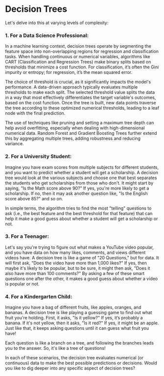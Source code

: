 # Decision Trees

Let's delve into this at varying levels of complexity:

### 1. For a Data Science Professional:

In a machine learning context, decision trees operate by segmenting the feature space into non-overlapping regions for regression and classification tasks. When handling continuous or numerical variables, algorithms like CART (Classification and Regression Trees) make binary splits based on thresholds that minimize a cost function. For classification, it’s often the Gini impurity or entropy; for regression, it’s the mean squared error.

The choice of threshold is crucial, as it significantly impacts the model's performance. A data-driven approach typically evaluates multiple thresholds to make each split. The selected threshold value splits the data in a way that most effectively differentiates the target variable's outcomes, based on the cost function. Once the tree is built, new data points traverse the tree according to these optimized numerical thresholds, leading to a leaf node with the final prediction. 

The use of techniques like pruning and setting a maximum tree depth can help avoid overfitting, especially when dealing with high-dimensional numerical data. Random Forest and Gradient Boosting Trees further extend this by aggregating multiple trees, adding robustness and reducing variance.

### 2. For a University Student:

Imagine you have exam scores from multiple subjects for different students, and you want to predict whether a student will get a scholarship. A decision tree would look at the various subjects and choose one that best separates the students who get scholarships from those who don't. It might start by saying, "Is the Math score above 90?" If yes, you're more likely to get a scholarship. If no, then it may ask another question like, "Is the English score above 85?" and so on. 

In simple terms, the algorithm tries to find the most "telling" questions to ask (i.e., the best feature and the best threshold for that feature) that can help it make a good guess about whether a student will get a scholarship or not.

### 3. For a Teenager:

Let's say you're trying to figure out what makes a YouTube video popular, and you have data on how many likes, comments, and views different videos have. A decision tree is like a game of "20 Questions," but for data. It will first ask, "Does the video have more than 1,000 likes?" If yes, then maybe it's likely to be popular, but to be sure, it might then ask, "Does it also have more than 100 comments?" By asking a few of these smart questions one after the other, it makes a good guess about whether a video is popular or not.

### 4. For a Kindergarten Child:

Imagine you have a bag of different fruits, like apples, oranges, and bananas. A decision tree is like playing a guessing game to find out what fruit you're holding. First, it asks, "Is it yellow?" If yes, it’s probably a banana. If it's not yellow, then it asks, "Is it red?" If yes, it might be an apple. Just like that, it keeps asking questions until it can guess what fruit you have!

Each question is like a branch on a tree, and following the branches leads you to the answer. So, it's like a tree of questions!

In each of these scenarios, the decision tree evaluates numerical (or continuous) data to make the best possible predictions or decisions. Would you like to dig deeper into any specific aspect of decision trees?